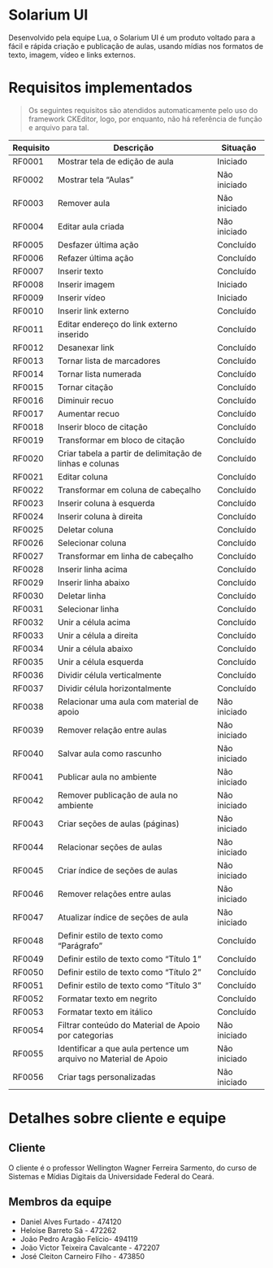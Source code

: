 # Solarium UI

Desenvolvido pela equipe Lua, o Solarium UI é um produto voltado para a fácil e rápida criação e publicação de aulas, usando mídias nos formatos de texto, imagem, vídeo e links externos.

# Requisitos implementados

> Os seguintes requisitos são atendidos automaticamente pelo uso do framework CKEditor, logo, por enquanto, não há referência de função e arquivo para tal.

Requisito | Descrição | Situação
-------|---------|-------
RF0001 | Mostrar tela de edição de aula | Iniciado
RF0002 | Mostrar tela “Aulas” | Não iniciado
RF0003 | Remover aula | Não iniciado
RF0004 | Editar aula criada | Não iniciado
RF0005 | Desfazer última ação | Concluído
RF0006 | Refazer última ação | Concluído
RF0007 | Inserir texto | Concluído
RF0008 | Inserir imagem | Iniciado
RF0009 | Inserir vídeo | Iniciado
RF0010 | Inserir link externo | Concluído
RF0011 | Editar endereço do link externo inserido | Concluído
RF0012 | Desanexar link | Concluído
RF0013 | Tornar lista de marcadores | Concluído
RF0014 | Tornar lista numerada | Concluído
RF0015 | Tornar citação | Concluído
RF0016 | Diminuir recuo | Concluído
RF0017 | Aumentar recuo | Concluído
RF0018 | Inserir bloco de citação | Concluído
RF0019 | Transformar em bloco de citação | Concluído
RF0020 | Criar tabela a partir de delimitação de linhas e colunas | Concluído
RF0021 | Editar coluna | Concluído
RF0022 | Transformar em coluna de cabeçalho | Concluído
RF0023 | Inserir coluna à esquerda | Concluído
RF0024 | Inserir coluna à direita | Concluído
RF0025 | Deletar coluna | Concluído
RF0026 | Selecionar coluna | Concluído
RF0027 | Transformar em linha de cabeçalho | Concluído
RF0028 | Inserir linha acima | Concluído
RF0029 | Inserir linha abaixo | Concluído
RF0030 | Deletar linha | Concluído
RF0031 | Selecionar linha | Concluído
RF0032 | Unir a célula acima | Concluído
RF0033 | Unir a célula a direita | Concluído
RF0034 | Unir a célula abaixo | Concluído
RF0035 | Unir a célula esquerda | Concluído
RF0036 | Dividir célula verticalmente | Concluído
RF0037 | Dividir célula horizontalmente | Concluído
RF0038 | Relacionar uma aula com material de apoio | Não iniciado
RF0039 | Remover relação entre aulas | Não iniciado
RF0040 | Salvar aula como rascunho | Não iniciado
RF0041 | Publicar aula no ambiente | Não iniciado
RF0042 | Remover publicação de aula no ambiente | Não iniciado
RF0043 | Criar seções de aulas (páginas) | Não iniciado
RF0044 | Relacionar seções de aulas | Não iniciado
RF0045 | Criar índice de seções de aulas | Não iniciado
RF0046 | Remover relações entre aulas | Não iniciado
RF0047 | Atualizar índice de seções de aula | Não iniciado
RF0048 | Definir estilo de texto como “Parágrafo” | Concluído
RF0049 | Definir estilo de texto como “Título 1” | Concluído
RF0050 | Definir estilo de texto como “Título 2” | Concluído
RF0051 | Definir estilo de texto como “Título 3” | Concluído
RF0052 | Formatar texto em negrito | Concluído
RF0053 | Formatar texto em itálico | Concluído
RF0054 | Filtrar conteúdo do Material de Apoio por categorias | Não iniciado
RF0055 | Identificar a que aula pertence um arquivo no Material de Apoio | Não iniciado
RF0056 | Criar tags personalizadas | Não iniciado

# Detalhes sobre cliente e equipe

## Cliente

O cliente é o professor Wellington Wagner Ferreira Sarmento, do curso de Sistemas e Mídias Digitais da Universidade Federal do Ceará.

## Membros da equipe

* Daniel Alves Furtado - 474120
* Heloise Barreto Sá - 472262
* João Pedro Aragão Felício- 494119
* João Victor Teixeira Cavalcante  - 472207
* José Cleiton Carneiro Filho - 473850
